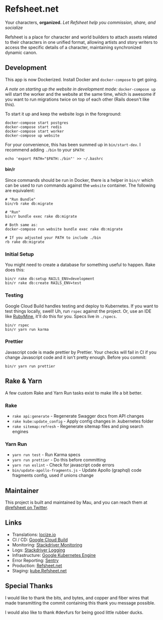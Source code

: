 # Refsheet.net

Your characters, **organized.**
*Let Refsheet help you commission, share, and socialize*

Refsheet is a place for character and world builders to attach assets 
related to their characters in one unified format, allowing artists and 
story writers to access the specific details of a character, maintaining
synchronized dynamic canon.

## Development

This app is now Dockerized. Install Docker and `docker-compose` to get going.

*A note on starting up the website in development mode:* `docker-compose up` will start the worker and the website at 
the same time, which is awesome if you want to run migrations twice on top of each other (Rails doesn't like this).

To start it up and keep the website logs in the foreground:

    docker-compose start postgres
    docker-compose start redis
    docker-compose start worker
    docker-compose up website
    
For your convenience, this has been summed up in `bin/start-dev`. I recommend adding `./bin` to your `$PATH`:

    echo 'export PATH="$PATH:./bin"' >> ~/.bashrc
    
#### bin/r

Since commands should be run in Docker, there is a helper in `bin/r` which can be used to run commands against the 
`website` container. The following are equivalent:

    # "Run Bundle"
    bin/rb rake db:migrate
    
    # "Run"
    bin/r bundle exec rake db:migrate
    
    # Both same as:
    docker-compose run website bundle exec rake db:migrate
    
    # If you adjusted your PATH to include ./bin
    rb rake db:migrate
    
### Initial Setup

You might need to create a database for something useful to happen. Rake does this:

    bin/r rake db:setup RAILS_ENV=development
    bin/r rake db:create RAILS_ENV=test

### Testing

Google Cloud Build handles testing and deploy to Kubernetes. If you want to test things
locally, swell! Uh, run `rspec` against the project. Or, use an IDE
like [RubyMine][4], it'll do this for you. Specs live in `./specs`.

    bin/r rspec
    bin/r yarn run karma

### Prettier

Javascript code is made prettier by Prettier. Your checks will fail in CI if you change Javascript code and it isn't
pretty enough. Before you commit:

    bin/r yarn run prettier

## Rake & Yarn

A few custom Rake and Yarn Run tasks exist to make life a bit better. 

### Rake

- `rake api:generate` - Regenerate Swagger docs from API changes
- `rake kube:update_config` - Apply config changes in .kubernetes folder
- `rake sitemap:refresh` - Regenerate sitemap files and ping search engines

### Yarn Run

- `yarn run test` - Run Karma specs
- `yarn run prettier` - Do this before committing
- `yarn run eslint` - Check for javascript code errors
- `bin/update-apollo-fragments.js` - Update Apollo (graphql) code fragments config, used if unions change

## Maintainer

This project is built and maintained by Mau, and you can reach them at
[@refsheet on Twitter](https://twitter.com/refsheet).

## Links

- Translations: [locize.io](https://www.locize.io/p/zbocgoxn)
- CI / CD: [Google Cloud Build](https://console.cloud.google.com/cloud-build/builds?organizationId=183290543501&project=refsheet-239409)
- Monitoring: [Stackdriver Monitoring](https://console.cloud.google.com/monitoring/dashboards/custom/10331969783848097169?project=refsheet-239409&timeDomain=1d)
- Logs: [Stackdriver Logging](https://console.cloud.google.com/logs/viewer?organizationId=183290543501&project=refsheet-239409&minLogLevel=0&expandAll=false&timestamp=2020-01-27T07:48:17.205000000Z&customFacets=resource.labels.container_name&limitCustomFacetWidth=true&dateRangeStart=2020-01-27T06:48:31.898Z&dateRangeEnd=2020-01-27T07:48:31.898Z&interval=PT1H&resource=k8s_container)
- Infrastructure: [Google Kubernetes Engine](https://console.cloud.google.com/kubernetes/workload?organizationId=183290543501&project=refsheet-239409&workload_list_tablesize=50)
- Error Reporting: [Sentry](https://sentry.io/organizations/refsheetnet/issues/?project=1307540)
- Production: [Refsheet.net](https://refsheet.net)
- Staging: [kube.Refsheet.net](https://kube.refsheet.net)

## Special Thanks

I would like to thank the bits, and bytes, and copper and fiber wires that
made transmitting the commit containing this thank you message possible.

I would also like to thank #devfurs for being good little rubber ducks.

[4]: https://www.jetbrains.com/ruby/
 
